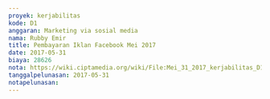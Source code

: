 ```yaml
---
proyek: kerjabilitas
kode: D1
anggaran: Marketing via sosial media
nama: Rubby Emir
title: Pembayaran Iklan Facebook Mei 2017
date: 2017-05-31
biaya: 28626
nota: https://wiki.ciptamedia.org/wiki/File:Mei_31_2017_kerjabilitas_D1_iklan_fb_bulan_mei_rubby950.jpg
tanggalpelunasan: 2017-05-31
notapelunasan:
---
```

